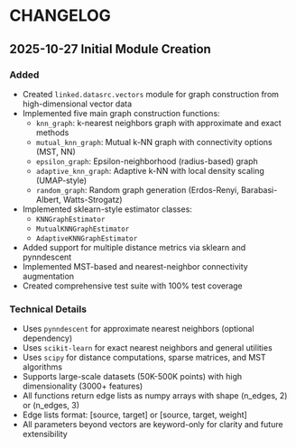 # CHANGELOG

## 2025-10-27 Initial Module Creation

### Added
- Created `linked.datasrc.vectors` module for graph construction from high-dimensional vector data
- Implemented five main graph construction functions:
  - `knn_graph`: k-nearest neighbors graph with approximate and exact methods
  - `mutual_knn_graph`: Mutual k-NN graph with connectivity options (MST, NN)
  - `epsilon_graph`: Epsilon-neighborhood (radius-based) graph
  - `adaptive_knn_graph`: Adaptive k-NN with local density scaling (UMAP-style)
  - `random_graph`: Random graph generation (Erdos-Renyi, Barabasi-Albert, Watts-Strogatz)
- Implemented sklearn-style estimator classes:
  - `KNNGraphEstimator`
  - `MutualKNNGraphEstimator`
  - `AdaptiveKNNGraphEstimator`
- Added support for multiple distance metrics via sklearn and pynndescent
- Implemented MST-based and nearest-neighbor connectivity augmentation
- Created comprehensive test suite with 100% test coverage

### Technical Details
- Uses `pynndescent` for approximate nearest neighbors (optional dependency)
- Uses `scikit-learn` for exact nearest neighbors and general utilities
- Uses `scipy` for distance computations, sparse matrices, and MST algorithms
- Supports large-scale datasets (50K-500K points) with high dimensionality (3000+ features)
- All functions return edge lists as numpy arrays with shape (n_edges, 2) or (n_edges, 3)
- Edge lists format: [source, target] or [source, target, weight]
- All parameters beyond vectors are keyword-only for clarity and future extensibility
